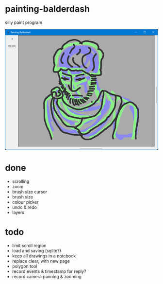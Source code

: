 # painting-balderdash
silly paint program

![screenshot of a face](/screenshots/Screenshot%202024-05-25%20183958.png?raw=true)

# done

* scrolling
* zoom
* brush size cursor
* brush size
* colour picker
* undo & redo
* layers


# todo

* limit scroll region
* load and saving (sqlite?)
* keep all drawings in a notebook
* replace clear, with new page
* polygon tool
* record events & timestamp for reply?
* record camera panning & zooming

